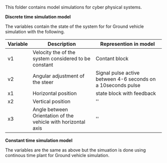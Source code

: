This folder contains model simulations for cyber physical systems. 

**Discrete time simulation model**

The variables contain the state of the system for for Ground vehicle simulation with the following. 

|Variable|Description|Represention in model|
|-|-|-|
|v1|Velocity the of the system considered to be constant|Contant block|
|v2|Angular adjustment of the steer|Signal pulse active between 4-6 seconds on a 10seconds pulse|
|x1|Horizontal position|state block with feedback|
|x2|Vertical position|''|
|x3|Angle between Orientation of the vehicle with horizontal axis|''|

**Constant time simulation model**

The variables are the same as above but the simuation is done using continous time plant for Ground vehicle simulation.